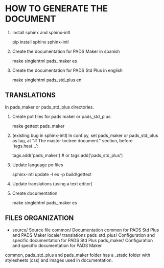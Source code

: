 HOW TO GENERATE THE DOCUMENT
============================

1. Install sphinx and sphinx-intl

    pip install sphinx sphinx-intl


2. Create the documentation for PADS Maker in spanish

    make singlehtml pads_maker es

2. Create the documentation for PADS Std Plus in english

    make singlehtml pads_std_plus en


TRANSLATIONS
------------

In pads_maker or pads_std_plus directories.

1. Create pot files for pads maker or pads_std_plus:

   make gettext pads_maker


2. (existing bug in sphinx-intl) In conf.py, set pads_maker or pads_std_plus as tag,
    at "# The master toctree document." section, before 'tags.has(...':

    tags.add('pads_maker')  # or tags.add('pads_std_plus')

2. Update language po files

    sphinx-intl update -l es -p build\gettext


3. Update translations (using a text editor)


4. Create documentation

    make singlehtml pads_maker es


FILES ORGANIZATION
------------------
- source/ Source file
    common/ Documentation common for PADS Std Plus and PADS Maker
    locale/ translations
    pads_std_plus/ Configuration and specific documentation for PADS Std Plus
    pads_maker/ Configuration and specific documentation for PADS Maker

common, pads_std_plus and pads_maker folder has a _static folder with
stylesheets (css) and images used in documentation.
